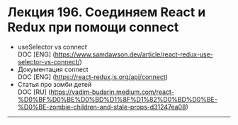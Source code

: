 # Лекция 196. Соединяем React и Redux при помощи connect  

* useSelector vs connect  
  DOC [ENG] (https://www.samdawson.dev/article/react-redux-use-selector-vs-connect/)
* Документация connect   
  DOC [ENG] (https://react-redux.js.org/api/connect)
* Статья про зомби детей   
  DOC [RU] (https://vadim-budarin.medium.com/react-%D0%BF%D0%BE%D0%BD%D1%8F%D1%82%D0%BD%D0%BE-%D0%BE-zombie-children-and-stale-props-d31247ea08)
------------------------------------------------------------------  

